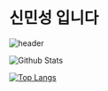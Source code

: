 # 신민성 입니다


![header](https://capsule-render.vercel.app/api?text=MinSung!&color=random&height=300&desc=CodingRoom)

![Github Stats](https://github-readme-stats.vercel.app/api?username=shinminsung1108&show_icons=true)

[![Top Langs](https://github-readme-stats.vercel.app/api/top-langs/?username=shinminsung1108)](https://github.com/shinminsung1108/github-readme-stats)
